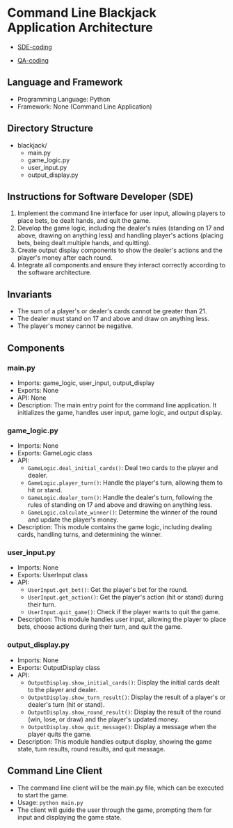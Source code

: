 # Command Line Blackjack Application Architecture

-   [SDE-coding](./repro4.saplan.py)

-   [QA-coding](./blackjack.saplan.test.py)



## Language and Framework
- Programming Language: Python
- Framework: None (Command Line Application)

## Directory Structure
- blackjack/
  - main.py
  - game_logic.py
  - user_input.py
  - output_display.py

## Instructions for Software Developer (SDE)
1. Implement the command line interface for user input, allowing players to place bets, be dealt hands, and quit the game.
2. Develop the game logic, including the dealer's rules (standing on 17 and above, drawing on anything less) and handling player's actions (placing bets, being dealt multiple hands, and quitting).
3. Create output display components to show the dealer's actions and the player's money after each round.
4. Integrate all components and ensure they interact correctly according to the software architecture.

## Invariants
- The sum of a player's or dealer's cards cannot be greater than 21.
- The dealer must stand on 17 and above and draw on anything less.
- The player's money cannot be negative.

## Components

### main.py
- Imports: game_logic, user_input, output_display
- Exports: None
- API: None
- Description: The main entry point for the command line application. It initializes the game, handles user input, game logic, and output display.

### game_logic.py
- Imports: None
- Exports: GameLogic class
- API:
  - `GameLogic.deal_initial_cards()`: Deal two cards to the player and dealer.
  - `GameLogic.player_turn()`: Handle the player's turn, allowing them to hit or stand.
  - `GameLogic.dealer_turn()`: Handle the dealer's turn, following the rules of standing on 17 and above and drawing on anything less.
  - `GameLogic.calculate_winner()`: Determine the winner of the round and update the player's money.
- Description: This module contains the game logic, including dealing cards, handling turns, and determining the winner.

### user_input.py
- Imports: None
- Exports: UserInput class
- API:
  - `UserInput.get_bet()`: Get the player's bet for the round.
  - `UserInput.get_action()`: Get the player's action (hit or stand) during their turn.
  - `UserInput.quit_game()`: Check if the player wants to quit the game.
- Description: This module handles user input, allowing the player to place bets, choose actions during their turn, and quit the game.

### output_display.py
- Imports: None
- Exports: OutputDisplay class
- API:
  - `OutputDisplay.show_initial_cards()`: Display the initial cards dealt to the player and dealer.
  - `OutputDisplay.show_turn_result()`: Display the result of a player's or dealer's turn (hit or stand).
  - `OutputDisplay.show_round_result()`: Display the result of the round (win, lose, or draw) and the player's updated money.
  - `OutputDisplay.show_quit_message()`: Display a message when the player quits the game.
- Description: This module handles output display, showing the game state, turn results, round results, and quit message.

## Command Line Client
- The command line client will be the main.py file, which can be executed to start the game.
- Usage: `python main.py`
- The client will guide the user through the game, prompting them for input and displaying the game state.